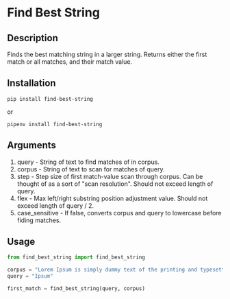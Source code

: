 # Find Best String

## Description

Finds the best matching string in a larger string. Returns either the first match or all matches, and their match value.

## Installation

```
pip install find-best-string
```

or

```
pipenv install find-best-string
```

## Arguments

1. query - String of text to find matches of in corpus.
2. corpus - String of text to scan for matches of query.
3. step - Step size of first match-value scan through corpus. Can be thought of as a sort of "scan resolution". Should not exceed length of query.
4. flex - Max left/right substring position adjustment value. Should not exceed length of query / 2.
5. case_sensitive - If false, converts corpus and query to lowercase before fiding matches.

## Usage

```python
from find_best_string import find_best_string

corpus = "Lorem Ipsum is simply dummy text of the printing and typesetting industry. Lorem Ipsum has been the industry's standard dummy text ever since the 1500s, when an unknown printer took a galley of type and scrambled it to make a type specimen book. It has survived not only five centuries, but also the leap into electronic typesetting, remaining essentially unchanged. It was popularised in the 1960s with the release of Letraset sheets containing Lorem Ipsum passages, and more recently with desktop publishing software like Aldus PageMaker including versions of Lorem Ipsum."
query = "Ipsum"

first_match = find_best_string(query, corpus)
```